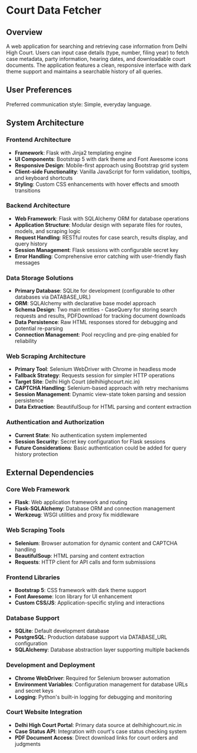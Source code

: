 # Court Data Fetcher

## Overview

A web application for searching and retrieving case information from Delhi High Court. Users can input case details (type, number, filing year) to fetch case metadata, party information, hearing dates, and downloadable court documents. The application features a clean, responsive interface with dark theme support and maintains a searchable history of all queries.

## User Preferences

Preferred communication style: Simple, everyday language.

## System Architecture

### Frontend Architecture
- **Framework**: Flask with Jinja2 templating engine
- **UI Components**: Bootstrap 5 with dark theme and Font Awesome icons
- **Responsive Design**: Mobile-first approach using Bootstrap grid system
- **Client-side Functionality**: Vanilla JavaScript for form validation, tooltips, and keyboard shortcuts
- **Styling**: Custom CSS enhancements with hover effects and smooth transitions

### Backend Architecture
- **Web Framework**: Flask with SQLAlchemy ORM for database operations
- **Application Structure**: Modular design with separate files for routes, models, and scraping logic
- **Request Handling**: RESTful routes for case search, results display, and query history
- **Session Management**: Flask sessions with configurable secret key
- **Error Handling**: Comprehensive error catching with user-friendly flash messages

### Data Storage Solutions
- **Primary Database**: SQLite for development (configurable to other databases via DATABASE_URL)
- **ORM**: SQLAlchemy with declarative base model approach
- **Schema Design**: Two main entities - CaseQuery for storing search requests and results, PDFDownload for tracking document downloads
- **Data Persistence**: Raw HTML responses stored for debugging and potential re-parsing
- **Connection Management**: Pool recycling and pre-ping enabled for reliability

### Web Scraping Architecture
- **Primary Tool**: Selenium WebDriver with Chrome in headless mode
- **Fallback Strategy**: Requests session for simpler HTTP operations
- **Target Site**: Delhi High Court (delhihighcourt.nic.in)
- **CAPTCHA Handling**: Selenium-based approach with retry mechanisms
- **Session Management**: Dynamic view-state token parsing and session persistence
- **Data Extraction**: BeautifulSoup for HTML parsing and content extraction

### Authentication and Authorization
- **Current State**: No authentication system implemented
- **Session Security**: Secret key configuration for Flask sessions
- **Future Considerations**: Basic authentication could be added for query history protection

## External Dependencies

### Core Web Framework
- **Flask**: Web application framework and routing
- **Flask-SQLAlchemy**: Database ORM and connection management
- **Werkzeug**: WSGI utilities and proxy fix middleware

### Web Scraping Tools
- **Selenium**: Browser automation for dynamic content and CAPTCHA handling
- **BeautifulSoup**: HTML parsing and content extraction
- **Requests**: HTTP client for API calls and form submissions

### Frontend Libraries
- **Bootstrap 5**: CSS framework with dark theme support
- **Font Awesome**: Icon library for UI enhancement
- **Custom CSS/JS**: Application-specific styling and interactions

### Database Support
- **SQLite**: Default development database
- **PostgreSQL**: Production database support via DATABASE_URL configuration
- **SQLAlchemy**: Database abstraction layer supporting multiple backends

### Development and Deployment
- **Chrome WebDriver**: Required for Selenium browser automation
- **Environment Variables**: Configuration management for database URLs and secret keys
- **Logging**: Python's built-in logging for debugging and monitoring

### Court Website Integration
- **Delhi High Court Portal**: Primary data source at delhihighcourt.nic.in
- **Case Status API**: Integration with court's case status checking system
- **PDF Document Access**: Direct download links for court orders and judgments